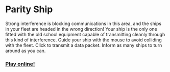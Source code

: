 # Parity Ship

Strong interference is blocking communications in this area, and the ships in your fleet are headed in the wrong direction! Your ship is the only one fitted with the old school equipment capable of transmitting cleanly through this kind of interference. Guide your ship with the mouse to avoid colliding with the fleet. Click to transmit a data packet. Inform as many ships to turn around as you can.

### [Play online!](https://costava.github.io/Parity-Ship/src/)
